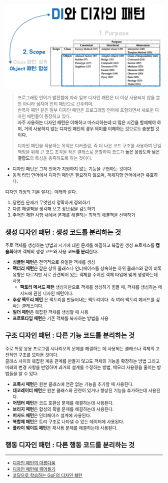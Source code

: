 
![](../spring/imgs/spring6/designPattern.png)

> 프로그래밍 언어가 발전함에 따라 일부 디자인 패턴은 더 이상 사용되지 않을 뿐만 아니라 심지어 안티 패턴으로 간주되며,  
> 반복자 패턴 같은 일부 디자인 패턴은 프로그래밍 언어에 포함되면서 새로운 디자인 패턴들이 등장하고 있다.  
> **자주 사용하는 디자인 패턴은 이해하고 마스터하는데 더 많은 시간을 할애해야 하며, 거의 사용하지 않는 디자인 패턴의 경우 의미를 이해하는 것으로도 충분할 것이다.**  
>
> 디자인 패턴을 적용하는 목적은 디커플링, 즉 더 나은 코드 구조를 사용하여 단일 책임을 위해 큰 코드 조각을 작은 클래스로 분할하여 코드가 **높은 응집도와 낮은 결합도**의 특성을 충족하도록 하는 것이다.  

- 디자인 패턴은 그저 언어가 지원하지 않는 기능을 구현하는 것이다.  
- 동적 타입 언어에서 디자인 패턴은 필요하지 않으며, 객체지향 언어에서만 유효하다.

디자인 과정의 기본 절차는 아래와 같다.

1. 당면한 문제가 무엇인지 정확하게 정의하기
2. 다른 해결책을 생각해 보고 장단점을 검토하기
3. 주어진 제한 사항 내에서 문제를 해결하는 최적의 해결책을 선택하기

## 생성 디자인 패턴 : 생성 코드를 분리하는 것

주로 객체를 생성하는 방법과 시기에 대한 문제를 해결하고 복잡한 생성 프로세스를 **캡슐화**하며 객체의 생성 코드와 사용 **코드를 분리**한다.  

- **싱글턴 패턴**은 전역적으로 유일한 객체를 생성
- **팩터리 패턴**은 같은 상위 클래스나 인터페이스를 상속하는 하위 클래스와 같이 비록 유형은 다르지만 서로 관련되어 있는 객체를 주어진 객체 타입에 맞게 생성하는데 사용
  - **팩토리 메서드 패턴** 생성자만으로 객체를 생성하기 힘들 때, 객체를 생성하는 메서드에 관한 디자인 패턴이다.
- **추상 팩토리 패턴** 은 팩토리를 만들어내는 팩토리이다. 즉 여러 팩토리 메서드를 감싸는 클래스이다.
- **빌더 패턴**은 복잡한 객체를 생성할 때 사용
- **프로토타입 패턴**은 기존 객체를 복사하는 방법을 사용

## 구조 디자인 패턴 : 다른 기능 코드를 분리하는 것

주로 특정 응용 프로그램 시나리오의 문제를 해결하는 데 사용되는 클래스나 객체의 고전적인 구조를 모아둔 것이다.  
클래스 사이의 복잡한 계층 관계를 만들지 않고도 객체의 기능을 확장하는 방법 그리고 미래의 변경 사항을 반영하며 과거의 설계를 수정하는 방법, 메모리 사용량을 줄이는 방법들을 알 수 있다.

- **프록시 패턴**은 원본 클래스에 연관 없는 기능을 추가할 때 사용된다.
- **데코레이터 패턴**은 원본 클래스와 관련이 있거나 향상된 기능을 추가하는데 사용된다.
- **어댑터 패턴**은 코드 호환성 문제를 해결하는데 사용된다.
- **브리지 패턴**은 합성의 폭발 문제를 해결하는데 사용된다.
- **퍼사드 패턴**은 인터페이스 설계에 사용된다.
- **복합체 패턴**은 트리 구조로 나타낼 수 있는 데이터에 사용된다.
- **플라이 웨이트 패턴**은 재사용 문제를 해결하는데 사용된다.

## 행동 디자인 패턴 : 다른 행동 코드를 분리하는 것







***

- [디자인 패턴의 아름다움](https://www.yes24.com/Product/Goods/118859035?pid=123487&cosemkid=go16849206587827416&gclid=CjwKCAjwrranBhAEEiwAzbhNtdjfjQZd0B02hfhdUhse1wTvJRMf6TUakz2eqZ7uVKPPBLqkLPkrexoCJ9sQAvD_BwE)
- [디자인 패턴에 뛰어들기](https://refactoring.guru/ko/design-patterns/book)
- [코딩으로 학습하는 GoF의 디자인 패턴](https://www.inflearn.com/course/%EB%94%94%EC%9E%90%EC%9D%B8-%ED%8C%A8%ED%84%B4)